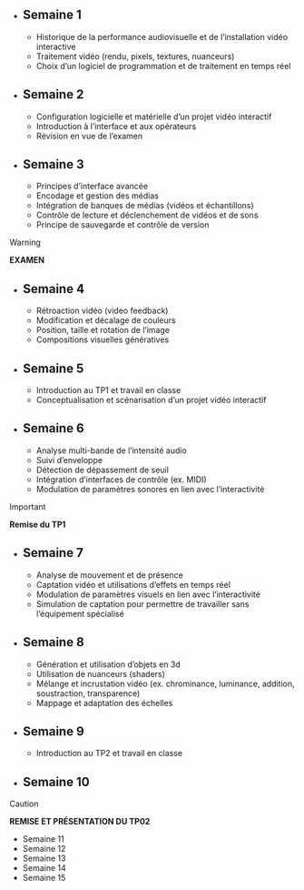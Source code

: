 + ## Semaine 1
  - Historique de la performance audiovisuelle et de l’installation vidéo interactive
  - Traitement vidéo (rendu, pixels, textures, nuanceurs)
  - Choix d’un logiciel de programmation et de traitement en temps réel  
+ ## Semaine 2
  - Configuration logicielle et matérielle d’un projet vidéo interactif
  - Introduction à l’interface et aux opérateurs
  - Révision en vue de l’examen  
+ ## Semaine 3
  - Principes d’interface avancée
  - Encodage et gestion des médias
  - Intégration de banques de médias (vidéos et échantillons)
  - Contrôle de lecture et déclenchement de vidéos et de sons
  - Principe de sauvegarde et contrôle de version
 
> [!WARNING]  
> **EXAMEN**

+ ## Semaine 4
  - Rétroaction vidéo (video feedback)
  - Modification et décalage de couleurs
  - Position, taille et rotation de l’image
  - Compositions visuelles génératives
+ ## Semaine 5
  - Introduction au TP1 et travail en classe
  - Conceptualisation et scénarisation d’un projet vidéo interactif  
+ ## Semaine 6
  - Analyse multi-bande de l’intensité audio
  - Suivi d’enveloppe
  - Détection de dépassement de seuil
  - Intégration d’interfaces de contrôle (ex. MIDI)
  - Modulation de paramètres sonores en lien avec l’interactivité

> [!IMPORTANT]  
> **Remise du TP1**
+ ## Semaine 7
  - Analyse de mouvement et de présence
  - Captation vidéo et utilisations d’effets en temps réel
  - Modulation de paramètres visuels en lien avec l’interactivité
  - Simulation de captation pour permettre de travailler sans l’équipement spécialisé  
+ ## Semaine 8
  - Génération et utilisation d’objets en 3d
  - Utilisation de nuanceurs (shaders)
  - Mélange et incrustation vidéo (ex. chrominance, luminance, addition, soustraction, transparence)
  - Mappage et adaptation des échelles  
+ ## Semaine 9
  - Introduction au TP2 et travail en classe 
+ ## Semaine 10
> [!CAUTION]  
> **REMISE ET PRÉSENTATION DU TP02**
+ Semaine 11
+ Semaine 12
+ Semaine 13
+ Semaine 14
+ Semaine 15


